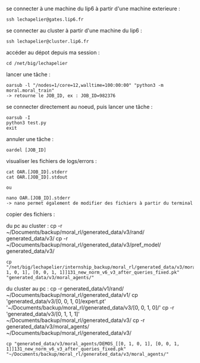 se connecter à une machine du lip6 à partir d'une machine exterieure :

	ssh lechapelier@gates.lip6.fr

se connecter au cluster à partir d'une machine du lip6 :

	ssh lechapelier@cluster.lip6.fr


accéder au dépot depuis ma session :

	cd /net/big/lechapelier


lancer une tâche :
	
	oarsub -l "/nodes=1/core=12,walltime=100:00:00" "python3 -m moral.moral_train"
	-> retourne le JOB_ID, ex : JOB_ID=982376


se connecter directement au noeud, puis lancer une tâche :
	
	oarsub -I
	python3 test.py
	exit


annuler une tâche :
	
	oardel [JOB_ID]


visualiser les fichiers de logs/errors :

	cat OAR.[JOB_ID].stderr
	cat OAR.[JOB_ID].stdout

	ou 

	nano OAR.[JOB_ID].stderr
	-> nano permet également de modifier des fichiers à partir du terminal

copier des fichiers :

du pc au cluster :
	cp -r ~/Documents/backup/moral_rl/generated_data/v3/rand/ generated_data/v3/
	cp -r ~/Documents/backup/moral_rl/generated_data/v3/pref_model/ generated_data/v3/

	cp "/net/big/lechapelier/internship_backup/moral_rl/generated_data/v3/moral_agents/DEMOS_[[0, 1, 0, 1], [0, 0, 1, 1]]131_new_norm_v6_v3_after_queries_fixed.pk" "generated_data/v3/moral_agents/" 

du cluster au pc :
	cp -r generated_data/v1/rand/ ~/Documents/backup/moral_rl/generated_data/v1/
	cp 'generated_data/v3/[0, 0, 1, 0]/expert.pt' '~/Documents/backup/moral_rl/generated_data/v3/[0, 0, 1, 0]/'
	cp -r 'generated_data/v3/[0, 1, 1, 1]' ~/Documents/backup/moral_rl/generated_data/v3/
	cp -r generated_data/v3/moral_agents/ ~/Documents/backup/moral_rl/generated_data/v3/

	cp "generated_data/v3/moral_agents/DEMOS_[[0, 1, 0, 1], [0, 0, 1, 1]]131_new_norm_v6_v3_after_queries_fixed.pk" "~/Documents/backup/moral_rl/generated_data/v3/moral_agents/"

